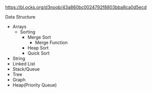 https://bl.ocks.org/d3noob/43a860bc0024792f8803bba8ca0d5ecd

Data Structure 
* Arrays
    * Sorting
        * Merge Sort
            * Merge Function
        * Heap Sort
        * Quick Sort
* String
* Linked List
* Stack/Queue
* Tree
* Graph
* Heap(Priority Queue)
